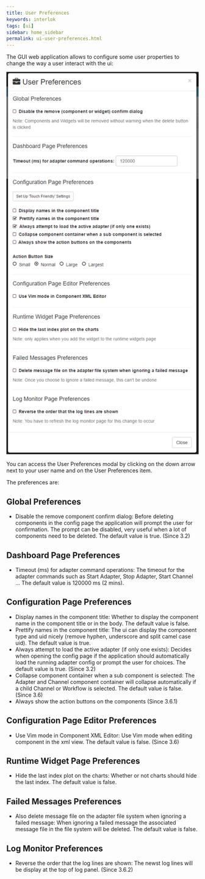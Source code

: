 ```yaml
---
title: User Preferences
keywords: interlok
tags: [ui]
sidebar: home_sidebar
permalink: ui-user-preferences.html
---
```


The GUI web application allows to configure some user properties to change the way a user interact with the ui:

![User Preferences](./images/ui-user-guide/user-preferences.png)

You can access the User Preferences modal by clicking on the down arrow next to your user name and on the User Preferences item.

The preferences are:

## Global Preferences ##
 - Disable the remove component confirm dialog: Before deleting components in the config page the application will prompt the user for confirmation. The prompt can be disabled, very useful when a lot of components need to be deleted. The default value is true. (Since 3.2)

## Dashboard Page Preferences ##
 - Timeout (ms) for adapter command operations: The timeout for the adapter commands such as Start Adapter, Stop Adapter, Start Channel ... The default value is 120000 ms (2 mins).

## Configuration Page Preferences ##
 - Display names in the component title: Whether to display the component name in the component title or in the body. The default value is false.
 - Prettify names in the component title: The ui can display the component type and uid nicely (remove hyphen, underscore and split camel case uid). The default value is true.
 - Always attempt to load the active adapter (if only one exists): Decides when opening the config page if the application should automatically load the running adapter config or prompt the user for choices. The default value is true. (Since 3.2)
 - Collapse component container when a sub component is selected: The Adapter and Channel component container will collapse automatically if a child Channel or Workflow is selected. The default value is false. (Since 3.6)
 - Always show the action buttons on the components (Since 3.6.1)

## Configuration Page Editor Preferences ##
 - Use Vim mode in Component XML Editor: Use Vim mode when editing component in the xml view. The default value is false. (Since 3.6)
 
## Runtime Widget Page Preferences ##
 - Hide the last index plot on the charts: Whether or not charts should hide the last index. The default value is false.
 
## Failed Messages Preferences ##
 - Also delete message file on the adapter file system when ignoring a failed message: When ignoring a failed message the associated message file in the file system will be deleted. The default value is false.
 
## Log Monitor Preferences ##
 - Reverse the order that the log lines are shown: The newst log lines will be display at the top of log panel. (Since 3.6.2)
